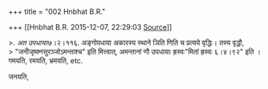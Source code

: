+++
title = "002 Hnbhat B.R."

+++
[[Hnbhat B.R.	2015-12-07, 22:29:03 [Source](https://groups.google.com/g/samskrita/c/SLXDObt54nY)]]



\>. *अत उपधायाः*७।२।११६. अङ्गोपधाया अकारस्य स्थाने ञिति णिति च प्रत्यये वृद्धिः। तस्य वृद्धौ,  
\> "जनीजृष्क्नसुरञ्जोऽमन्ताश्च" इति मित्त्वात्, अमन्तानां णौ उपधायाः ह्रस्वः"मितां ह्रस्वः ६।४।९२" इति । गमयति, रमयति, भ्रमयति, etc.

जनयति,

